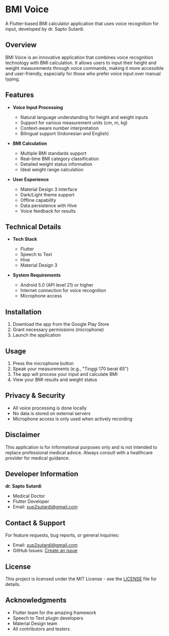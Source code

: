 # BMI Voice

A Flutter-based BMI calculator application that uses voice recognition for input, developed by dr. Sapto Sutardi.

## Overview

BMI Voice is an innovative application that combines voice recognition technology with BMI calculation. It allows users to input their height and weight measurements through voice commands, making it more accessible and user-friendly, especially for those who prefer voice input over manual typing.

## Features

- **Voice Input Processing**

  - Natural language understanding for height and weight inputs
  - Support for various measurement units (cm, m, kg)
  - Context-aware number interpretation
  - Bilingual support (Indonesian and English)

- **BMI Calculation**

  - Multiple BMI standards support
  - Real-time BMI category classification
  - Detailed weight status information
  - Ideal weight range calculation

- **User Experience**
  - Material Design 3 interface
  - Dark/Light theme support
  - Offline capability
  - Data persistence with Hive
  - Voice feedback for results

## Technical Details

- **Tech Stack**

  - Flutter
  - Speech to Text
  - Hive
  - Material Design 3

- **System Requirements**
  - Android 5.0 (API level 21) or higher
  - Internet connection for voice recognition
  - Microphone access

## Installation

1. Download the app from the Google Play Store
2. Grant necessary permissions (microphone)
3. Launch the application

## Usage

1. Press the microphone button
2. Speak your measurements (e.g., "Tinggi 170 berat 65")
3. The app will process your input and calculate BMI
4. View your BMI results and weight status

## Privacy & Security

- All voice processing is done locally
- No data is stored on external servers
- Microphone access is only used when actively recording

## Disclaimer

This application is for informational purposes only and is not intended to replace professional medical advice. Always consult with a healthcare provider for medical guidance.

## Developer Information

**dr. Sapto Sutardi**

- Medical Doctor
- Flutter Developer
- Email: xup2sutardi@gmail.com

## Contact & Support

For feature requests, bug reports, or general inquiries:

- Email: xup2sutardi@gmail.com
- GitHub Issues: [Create an issue](https://github.com/saptosutardi/bmi_voice/issues)

## License

This project is licensed under the MIT License - see the [LICENSE](LICENSE) file for details.

## Acknowledgments

- Flutter team for the amazing framework
- Speech to Text plugin developers
- Material Design team
- All contributors and testers
